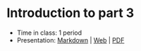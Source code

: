 # Introduction to part 3

- Time in class: 1 period
- Presentation: [Markdown](./PRESENTATION.md) |
  [Web](https://heig-vd-dai-course.github.io/heig-vd-dai-course/20-introduction-to-part-4/)
  |
  [PDF](https://heig-vd-dai-course.github.io/heig-vd-dai-course/20-introduction-to-part-4/20-introduction-to-part-4-presentation.pdf)<!-- | [Video (in French)]() -->
